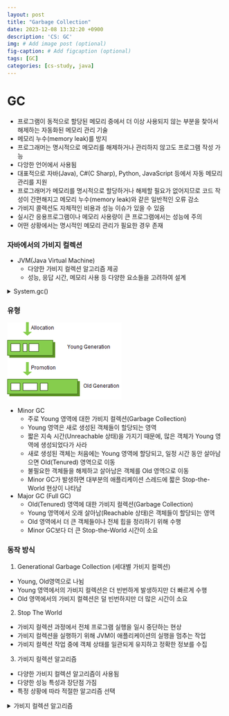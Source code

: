 ```yaml
---
layout: post
title: "Garbage Collection"
date: 2023-12-08 13:32:20 +0900
description: 'CS: GC'
img: # Add image post (optional)
fig-caption: # Add figcaption (optional)
tags: [GC]
categories: [cs-study, java]
---
```

# GC

- 프로그램이 동적으로 할당된 메모리 중에서 더 이상 사용되지 않는 부분을 찾아서 해제하는 자동화된 메모리 관리 기술
- 메모리 누수(memory leak)를 방지
- 프로그래머는 명시적으로 메모리를 해제하거나 관리하지 않고도 프로그램 작성 가능
- 다앙한 언어에서 사용됨
- 대표적으로 자바(Java), C#(C Sharp), Python, JavaScript 등에서 자동 메모리 관리를 지원
- 프로그래머가 메모리를 명시적으로 할당하거나 해제할 필요가 없어지므로 코드 작성이 간편해지고 메모리 누수(memory leak)와 같은 일반적인 오류 감소
- 가비지 콜렉션도 자체적인 비용과 성능 이슈가 있을 수 있음
- 실시간 응용프로그램이나 메모리 사용량이 큰 프로그램에서는 성능에 주의
- 어떤 상황에서는 명시적인 메모리 관리가 필요한 경우 존재

### 자바에서의 가비지 컬렉션

- JVM(Java Virtual Machine)
  - 다양한 가비지 컬렉션 알고리즘 제공
  - 성능, 응답 시간, 메모리 사용 등 다양한 요소들을 고려하여 설계
<details>
  <summary>System.gc()</summary>
  <ul>
    <li>Java에서 가비지 컬렉션을 명시적으로 실행하도록 요청하는 메서드</li>
    <li>시스템 성능에 영향을 미치기 때문에 권장되지 않음</li>
      <details>
        <summary>가비지 컬렉션을 명시적으로 호출하는 것이 권장되지 않는 이유</summary>
        <ol>
          <li>성능 저하의 가능성</li>
          <li>플랫폼 의존성</li>
          <li>가비지 컬렉션은 자동으로 실행되어야 함</li>
        </ol>
      </details>
    
  </ul>
</details>



### 유형

![Untitled](/assets/img/posts/cs-study/java/gc/Untitled%2014.png)

- Minor GC
  - 주로 Young 영역에 대한 가비지 컬렉션(Garbage Collection)
  - Young 영역은 새로 생성된 객체들이 할당되는 영역
  - 짧은 지속 시간(Unreachable 상태)을 가지기 때문에, 많은 객체가 Young 영역에 생성되었다가 사라
  - 새로 생성된 객체는 처음에는 Young 영역에 할당되고, 일정 시간 동안 살아남으면 Old(Tenured) 영역으로 이동
  - 불필요한 객체들을 해제하고 살아남은 객체를 Old 영역으로 이동
  - Minor GC가 발생하면 대부분의 애플리케이션 스레드에 짧은 Stop-the-World 현상이 나타남
- Major GC (Full GC)
  - Old(Tenured) 영역에 대한 가비지 컬렉션(Garbage Collection)
  - Young 영역에서 오래 살아남(Reachable 상태)은 객체들이 할당되는 영역
  - Old 영역에서 더 큰 객체들이나 전체 힙을 정리하기 위해 수행
  - Minor GC보다 더 큰 Stop-the-World 시간이 소요

### 동작 방식

1. Generational Garbage Collection (세대별 가비지 컬렉션)
  - Young, Old영역으로 나뉨
  - Young 영역에서의 가비지 컬렉션은 더 빈번하게 발생하지만 더 빠르게 수행
  - Old 영역에서의 가비지 컬렉션은 덜 빈번하지만 더 많은 시간이 소요
2. Stop The World
  - 가비지 컬렉션 과정에서 전체 프로그램 실행을 일시 중단하는 현상
  - 가비지 컬렉션을 실행하기 위해 JVM이 애플리케이션의 실행을 멈추는 작업
  - 가비지 컬렉션 작업 중에 객체 상태를 일관되게 유지하고 정확한 정보를 수집
3. 가비지 컬렉션 알고리즘
  - 다양한 가비지 컬렉션 알고리즘이 사용됨
  - 다양한 성능 특성과 장단점 가짐
  - 특정 상황에 따라 적절한 알고리즘 선택
<details>
  <summary>가비지 컬렉션 알고리즘</summary>
  <details>
    <summary>Mark and Sweep</summary>
    <ul>
      <li>메모리에서 사용하지 않는 객체를 찾아내고 해제하는 데 사용</li>
      <ul>
        <li><strong>1. Mark (표시)</strong>
          <ul>
            <li>가비지 컬렉터는 루트(root) 객체들을 시작으로 모든 도달 가능한 객체를 식별하고 표시</li>
            <li>루트 객체는 직접적으로 참조되는 객체로, 전역 변수, 스택 변수 등이 포함</li>
            <li>도달 가능한 모든 객체를 표시하는 데에는 그래프 탐색이나 다른 유사한 알고리즘을 사용 가능</li>
            <li>표시된 객체는 "마크"되었다고 표현되며, 이는 나중에 해제 대상이 아님을 나타냄</li>
          </ul>
        </li>
        <li><strong>2. Sweep (청소)</strong>
          <ul>
            <li>"Mark" 단계 이후에는 "Sweep" 단계로 이동. 이표시되지 않은 모든 객체를 해제</li>
            <li>가비지 컬렉터는 메모리를 순회하면서 마크되지 않은 객체를 찾아내어 해제하고, 해당 메모리를 사용 가능한 상태로 만듦</li>
            <li>사용하지 않는 객체를 실제로 제거하고 메모리 공간을 회수하기 위함</li>
          </ul>
        </li>
        <li><strong>3. Compact (압축, 일부 구현에서만)</strong>
          <ul>
            <li>일부 Mark and Sweep 알고리즘은 Compact(압축) 단계를 추가로 수행가능</li>
            <li>메모리를 압축하여 빈 공간을 줄이는 작업</li>
            <li>압축은 메모리 단편화를 최소화하고 연속적인 블록으로 만들어 성능을 향상. 하지만 추가적인 비용 발생 가능</li>
          </ul>
        </li>
      </ul>
    </ul>
  </details>

  <ul>
    <li>Serial</li>
    <li>Parallel</li>
    <li>CMS(Concurrent Mark-Sweep)</li>
    <li>G1(Garbage-First)</li>
  </ul>

</details>
